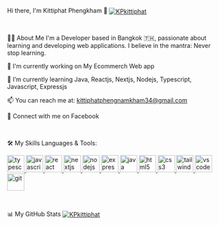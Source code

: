 Hi there, I'm Kittiphat Phengkham 👋
<a href="https://github.com/KPkittiphat">
<img align="center" src="https://www.google.com/search?q=https://github-readme-stats.vercel.app/api%3Fusername%3DKPkittiphat%26show_icons%3Dtrue%26locale%3Den%26theme%3Dtokyonight" alt="KPkittiphat" />
</a>

<br/>

👨‍💻 About Me
I'm a Developer based in Bangkok 🇹🇭, passionate about learning and developing web applications. I believe in the mantra: Never stop learning.

🚀 I'm currently working on My Ecommerch Web app

🌱 I’m currently learning Java, Reactjs, Nextjs, Nodejs, Typescript, Javascript, Expressjs

📫 You can reach me at: kittiphatphengnamkham34@gmail.com

💬 Connect with me on Facebook

<br/>

🛠️ My Skills
Languages & Tools:
<p align="left">
<a href="https://www.typescriptlang.org/" target="_blank" rel="noreferrer"> <img src="https://www.google.com/search?q=https://raw.githubusercontent.com/devicons/devicon/master/icons/typescript/typescript-original.svg" alt="typescript" width="40" height="40"/> </a>
<a href="https://developer.mozilla.org/en-US/docs/Web/JavaScript" target="_blank" rel="noreferrer"> <img src="https://www.google.com/search?q=https://raw.githubusercontent.com/devicons/devicon/master/icons/javascript/javascript-original.svg" alt="javascript" width="40" height="40"/> </a>
<a href="https://reactjs.org/" target="_blank" rel="noreferrer"> <img src="https://www.google.com/search?q=https://raw.githubusercontent.com/devicons/devicon/master/icons/react/react-original-wordmark.svg" alt="react" width="40" height="40"/> </a>
<a href="https://nextjs.org/" target="_blank" rel="noreferrer"> <img src="https://www.google.com/search?q=https://cdn.worldvectorlogo.com/logos/next-js.svg" alt="nextjs" width="40" height="40"/> </a>
<a href="https://nodejs.org" target="_blank" rel="noreferrer"> <img src="https://www.google.com/search?q=https://raw.githubusercontent.com/devicons/devicon/master/icons/nodejs/nodejs-original-wordmark.svg" alt="nodejs" width="40" height="40"/> </a>
<a href="https://expressjs.com" target="_blank" rel="noreferrer"> <img src="https://www.google.com/search?q=https://raw.githubusercontent.com/devicons/devicon/master/icons/express/express-original-wordmark.svg" alt="express" width="40" height="40"/> </a>
<a href="https://www.java.com" target="_blank" rel="noreferrer"> <img src="https://www.google.com/search?q=https://raw.githubusercontent.com/devicons/devicon/master/icons/java/java-original.svg" alt="java" width="40" height="40"/> </a>
<a href="https://www.w3.org/html/" target="_blank" rel="noreferrer"> <img src="https://www.google.com/search?q=https://raw.githubusercontent.com/devicons/devicon/master/icons/html5/html5-original-wordmark.svg" alt="html5" width="40" height="40"/> </a>
<a href="https://www.w3schools.com/css/" target="_blank" rel="noreferrer"> <img src="https://www.google.com/search?q=https://raw.githubusercontent.com/devicons/devicon/master/icons/css3/css3-original-wordmark.svg" alt="css3" width="40" height="40"/> </a>
<a href="https://tailwindcss.com/" target="_blank" rel="noreferrer"> <img src="https://www.google.com/search?q=https://www.vectorlogo.zone/logos/tailwindcss/tailwindcss-icon.svg" alt="tailwind" width="40" height="40"/> </a>
<a href="https://code.visualstudio.com/" target="_blank" rel="noreferrer"> <img src="https://www.google.com/search?q=https://raw.githubusercontent.com/devicons/devicon/master/icons/vscode/vscode-original.svg" alt="vscode" width="40" height="40"/> </a>
<a href="https://git-scm.com/" target="_blank" rel="noreferrer"> <img src="https://www.google.com/search?q=https://www.vectorlogo.zone/logos/git-scm/git-scm-icon.svg" alt="git" width="40" height="40"/> </a>
</p>

<br/>

📊 My GitHub Stats
<a href="https://github.com/KPkittiphat">
<img align="center" src="https://www.google.com/search?q=https://github-readme-stats.vercel.app/api/top-langs/%3Fusername%3DKPkittiphat%26layout%3Dcompact%26locale%3Den%26theme%3Dtokyonight" alt="KPkittiphat" />
</a>
